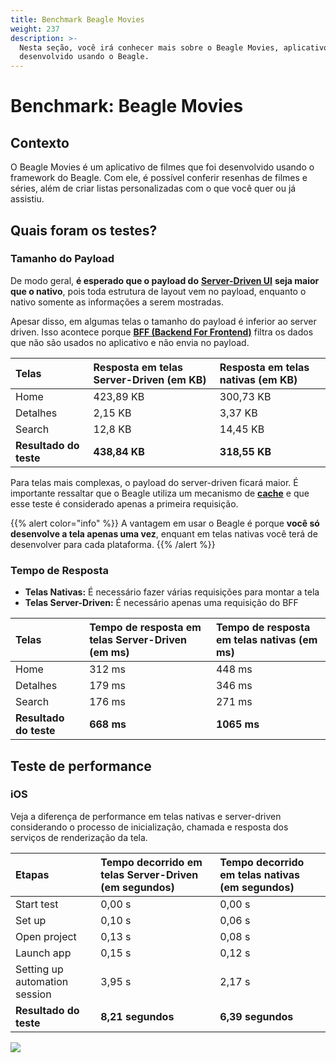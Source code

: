 ```yaml
---
title: Benchmark Beagle Movies
weight: 237
description: >-
  Nesta seção, você irá conhecer mais sobre o Beagle Movies, aplicativo
  desenvolvido usando o Beagle.
---
```


# Benchmark: Beagle Movies

## Contexto

O Beagle Movies é um aplicativo de filmes que foi desenvolvido usando o framework do Beagle. Com ele, é possível conferir resenhas de filmes e séries, além de criar listas personalizadas com o que você quer ou já assistiu. 

## Quais foram os testes?

### Tamanho do Payload 

De modo geral, **é esperado que o payload do** [**Server-Driven UI**](/pt/docs/key-concepts#server-driven-ui) **seja maior que o nativo**, pois toda estrutura de layout vem no payload, enquanto o nativo somente as informações a serem mostradas.

Apesar disso, em algumas telas o tamanho do payload é inferior ao server driven. Isso acontece porque [**BFF \(Backend For Frontend\)**](/pt/docs/key-concepts#backend-for-frontend) filtra os dados que não são usados no aplicativo e não envia no payload. 

| Telas  | Resposta em telas Server-Driven \(em KB\) | Resposta em telas nativas \(em KB\) |
| :--- | :--- | :--- |
| Home | 423,89 KB | 300,73 KB |
| Detalhes | 2,15 KB | 3,37 KB |
| Search | 12,8 KB | 14,45 KB |
| **Resultado do teste** | **438,84 KB** | **318,55 KB** |

Para telas mais complexas, o payload do server-driven ficará maior. É importante ressaltar que o Beagle utiliza um mecanismo de [**cache**](/pt/docs/resources/cache/) e que esse teste é considerado apenas a primeira requisição. 

{{% alert color="info" %}}
A vantagem em usar o Beagle é porque **você só desenvolve a tela apenas uma vez**, enquant em telas nativas você terá de desenvolver para cada plataforma.
{{% /alert %}}

### Tempo de Resposta 

* **Telas Nativas:** É necessário fazer várias requisições para montar a tela 
* **Telas Server-Driven:** É necessário apenas uma requisição do BFF

| Telas  | Tempo de resposta em telas Server-Driven  \(em ms\) | Tempo de resposta em telas nativas  \(em ms\) |
| :--- | :--- | :--- |
| Home | 312 ms | 448 ms |
| Detalhes | 179 ms | 346 ms |
| Search | 176 ms | 271 ms |
| **Resultado do teste** | **668 ms** | **1065 ms** |

## Teste de performance

### iOS

Veja a diferença de performance em telas nativas e server-driven considerando o processo de inicialização, chamada e resposta dos serviços de renderização da tela. 

| Etapas  | Tempo decorrido em telas Server-Driven  \(em segundos\) | Tempo decorrido em telas nativas  \(em segundos\) |
| :--- | :--- | :--- |
| Start test | 0,00 s | 0,00 s |
| Set up  | 0,10 s | 0,06 s |
| Open project | 0,13 s | 0,08 s |
| Launch app | 0,15 s | 0,12 s |
| Setting up automation session | 3,95 s | 2,17 s |
| **Resultado do teste** | **8,21 segundos** | **6,39 segundos** |

![](/comparativo-ios-v1-1-.gif)
